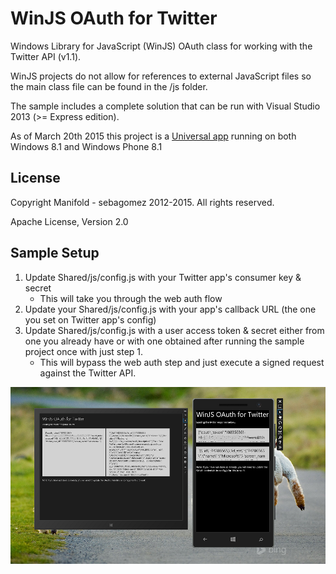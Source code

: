 WinJS OAuth for Twitter
=======================

Windows Library for JavaScript (WinJS) OAuth class for working 
with the Twitter API (v1.1).

WinJS projects do not allow for references to external JavaScript 
files so the main class file can be found in the /js folder.

The sample includes a complete solution that can be run with 
Visual Studio 2013 (>= Express edition).

As of March 20th 2015 this project is a [Universal app](https://msdn.microsoft.com/en-us/library/windows/apps/dn609832.aspx) running on both Windows 8.1 and Windows Phone 8.1

License
-------
Copyright Manifold - sebagomez 2012-2015. All rights reserved.

Apache License, Version 2.0

Sample Setup
------------
1. Update Shared/js/config.js with your Twitter app's consumer key & secret
    - This will take you through the web auth flow
3. Update your Shared/js/config.js with your app's callback URL (the one you set on Twitter app's config)
2. Update Shared/js/config.js with a user access token & secret either from 
one you already have or with one obtained after running the sample project once with just step 1.
    - This will bypass the web auth step and just execute a signed 
 request against the Twitter API.

![](screenshot.png)
